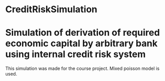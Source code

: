 # CreditRiskSimulation

<h1>Simulation of derivation of required economic capital by arbitrary bank using internal credit risk system</h1>
This simulation was made for the course project. 
Mixed poisson model is used.
